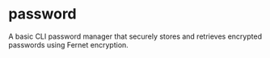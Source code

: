 # password
A basic CLI password manager that securely stores and retrieves encrypted passwords using Fernet encryption.

